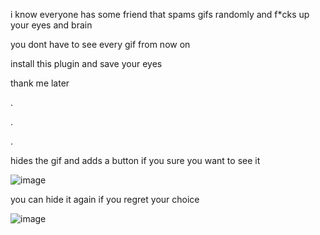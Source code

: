 i know everyone has some friend that spams gifs randomly and f*cks up your eyes and brain

you dont have to see every gif from now on

install this plugin and save your eyes

thank me later


.

.

.



hides the gif and adds a button if you sure you want to see it

![image](https://github.com/user-attachments/assets/8197fa2e-53a0-4c37-9639-e5fefff867af)

you can hide it again if you regret your choice

![image](https://github.com/user-attachments/assets/38026337-ff1f-4028-a57d-8e6284014eca)

